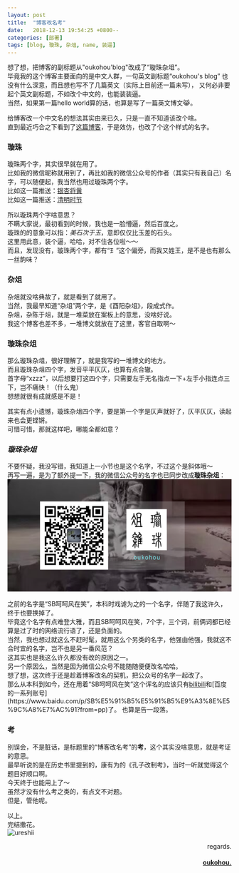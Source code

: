 ```yaml
---
layout: post
title:  "博客改名考"
date:   2018-12-13 19:54:25 +0800--
categories: [部署]
tags: [blog, 璇珠, 杂俎, name, 装逼]  
---
```



想了想，把博客的副标题从"oukohou'blog"改成了“璇珠杂俎”。  
毕竟我的这个博客主要面向的是中文人群，一句英文副标题“oukohou's blog” 也没有什么深意，而且想也写不了几篇英文（实际上目前还一篇未写），
又何必非要起个英文副标题，不如改个中文的，也能装装逼。    
当然，如果第一篇hello world算的话，也算是写了一篇英文博文😹。  

给博客改一个中文名的想法其实由来已久，只是一直不知道该改个啥。  
直到最近巧合之下看到了[这篇博客](http://zhangwenli.com/blog/)，于是效仿，也改了个这个样式的名字。  

### 璇珠
璇珠两个字，其实很早就在用了。  
比如我的微信昵称就用到了，再比如我的微信公众号的作者（其实只有我自己）名字，可以随便起，我当然也用过璇珠两个字。  
比如这一篇推送：[银杏将黄](https://mp.weixin.qq.com/s?__biz=MzI4NDExMTY3Nw==&mid=2648482282&idx=1&sn=f37ebb69c5436510c1ae87ef2716c943&chksm=f3a867b8c4dfeeaed160d8fd2eeeab1a217350cae1e52ee5e5f6c0cbda7715fa9efd17529a59&token=280713425&lang=en_US#rd)  
比如这一篇推送：[清明时节](https://mp.weixin.qq.com/s?__biz=MzI4NDExMTY3Nw==&mid=2648482288&idx=1&sn=6d4cb711a7a3dcc3181404109a48497c&chksm=f3a867a2c4dfeeb4b44b0b1190dd53b72089adad3d7d625625888a219f44e6a98083c6d90621&token=280713425&lang=en_US#rd)  

所以璇珠两个字啥意思？  
不瞒大家说，最初看到的时候，我也是一脸懵逼，然后百度之。  
璇珠的的意象可以指：_美石次于玉_，意即仅仅比玉差的石头。  
这里用此意，装个逼，哈哈，对不住各位啦～～  
而且，发现没有，璇珠两个字，都有“𤣩”这个偏旁，而我又姓王，是不是也有那么一丝韵味？  

### 杂俎
杂俎就没啥典故了，就是看到了就用了。  
当然，我最早知道“杂俎”两个字，是《酉阳杂俎》，段成式作。  
杂俎，杂陈于俎，就是一堆菜放在案板上的意思，没啥好说。  
我这个博客也差不多，一堆博文就放在了这里，客官自取啊～    


### 璇珠杂俎
那么璇珠杂俎，很好理解了，就是我写的一堆博文的地方。  
而且璇珠杂俎四个字，发音平平仄仄，也算有点合辙。  
首字母“xzzz”，以后想要打这四个字，只需要左手无名指点一下+左手小指连点三下，岂不痛快！（什么鬼）  
想想就很有成就感是不是！  

其实有点小遗憾，璇珠杂俎四个字，要是第一个字是仄声就好了，仄平仄仄，读起来也会更铿锵。  
可惜可惜，那就这样吧，哪能全都如意？  

### _璇珠杂俎_
不要怀疑，我没写错，我知道上一小节也是这个名字，不过这个是斜体哦～  
再写一遍，是为了额外提一下，我的微信公众号的名字也已同步改成**璇珠杂俎**：   
![璇珠杂俎](https://raw.githubusercontent.com/oukohou/image_gallery/master/blogs/wechat/half_size_%E7%92%87%E7%8F%A0%E6%9D%82%E4%BF%8E4.png)  

之前的名字是“SB呵呵风在笑”，本科时戏谑为之的一个名字，伴随了我这许久，终于也要换掉了。  
毕竟这个名字有点难登大雅，而且SB呵呵风在笑，7个字，三个词，前俩词都已经算是过了时的网络流行语了，还是负面的。  
当然，我也想过就这么不赶时髦，就用这么个另类的名字，他强由他强，我就这不合时宜的名字，岂不也是另一番风范？  
这其实也是我这么许久都没有改的原因之一。  
另一个原因么，当然是因为微信公众号不能随随便便改名哈哈。  
想了想，这次终于还是趁着博客改名的契机，把公众号的名字一起改了。  
那么从本科到如今，还在用着“SB呵呵风在笑”这个诨名的应该只有[bilibili](http://space.bilibili.com/9538973?)和[百度的一系列账号](https://www.baidu.com/p/SB%E5%91%B5%E5%91%B5%E9%A3%8E%E5%9C%A8%E7%AC%91?from=pp)了。  
也算是告一段落。  


### 考
别误会，不是脏话，是标题里的“博客改名考”的**考**，这个其实没啥意思，就是考证的意思。  
最早听说的是在历史书里提到的，康有为的《孔子改制考》，当时一听就觉得这个题目好顺口啊。  
今天终于也能用上了～  
虽然才没有什么考之类的，有点文不对题。  
但是，管他呢。  

以上。  
完结撒花。  
![ureshii](https:raw.githubusercontent.com/oukohou/image_gallery/master/blogs/anime/kaixin.jpg)  

<p  align="right">regards.</p>
<h4 align="right">
    <a href="https:renxiaorui.github.io">
        oukohou.
    </a>
</h4>

